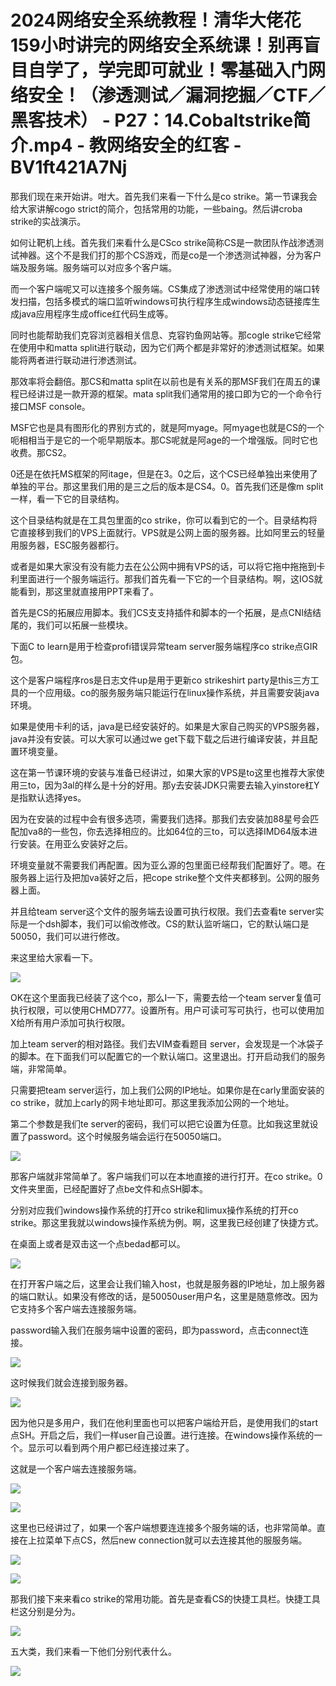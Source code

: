 # 2024网络安全系统教程！清华大佬花159小时讲完的网络安全系统课！别再盲目自学了，学完即可就业！零基础入门网络安全！（渗透测试／漏洞挖掘／CTF／黑客技术） - P27：14.Cobaltstrike简介.mp4 - 教网络安全的红客 - BV1ft421A7Nj

那我们现在来开始讲。咁大。首先我们来看一下什么是co strike。第一节课我会给大家讲解cogo strict的简介，包括常用的功能，一些baing。然后讲croba strike的实战演示。

如何让靶机上线。首先我们来看什么是CSco strike简称CS是一款团队作战渗透测试神器。这个不是我们打的那个CS游戏，而是co是一个渗透测试神器，分为客户端及服务端。服务端可以对应多个客户端。

而一个客户端呢又可以连接多个服务端。CS集成了渗透测试中经常使用的端口转发扫描，包括多模式的端口监听windows可执行程序生成windows动态链接库生成java应用程序生成office红代码生成等。

同时也能帮助我们克容浏览器相关信息、克容钓鱼网站等。那cogle strike它经常在使用中和matta split进行联动，因为它们两个都是非常好的渗透测试框架。如果能将两者进行联动进行渗透测试。

那效率将会翻倍。那CS和matta split在以前也是有关系的那MSF我们在周五的课程已经讲过是一款开源的框架。mata split我们通常用的接口即为它的一个命令行接口MSF console。

MSF它也是具有图形化的界别方式的，就是阿myage。阿myage也就是CS的一个呃相相当于是它的一个呃早期版本。那CS呢就是阿age的一个增强版。同时它也收费。那CS2。

0还是在依托MS框架的阿itage，但是在3。0之后，这个CS已经单独出来使用了单独的平台。那这里我们用的是三之后的版本是CS4。0。首先我们还是像m split一样，看一下它的目录结构。

这个目录结构就是在工具包里面的co strike，你可以看到它的一个。目录结构将它直接移到我们的VPS上面就行。VPS就是公网上面的服务器。比如阿里云的轻量用服务器，ESC服务器都行。

或者是如果大家没有没有能力去在公公网中拥有VPS的话，可以将它拖中拖拖到卡利里面进行一个服务端运行。那我们首先看一下它的一个目录结构。啊，这IOS就能看到，那这里就直接用PPT来看了。

首先是CS的拓展应用脚本。我们CS支支持插件和脚本的一个拓展，是点CNI结结尾的，我们可以拓展一些模块。

下面C to learn是用于检查profi错误异常team server服务端程序co strike点GIR包。

这个是客户端程序ros是日志文件up是用于更新co strikeshirt party是this三方工具的一个应用级。co的服务服务端只能运行在linux操作系统，并且需要安装java环境。

如果是使用卡利的话，java是已经安装好的。如果是大家自己购买的VPS服务器，java并没有安装。可以大家可以通过we get下载下载之后进行编译安装，并且配置环境变量。

这在第一节课环境的安装与准备已经讲过，如果大家的VPS是to这里也推荐大家使用三to，因为3al的样么是十分的好用。那y去安装JDK只需要去输入yinstore杠Y是指默认选择yes。

因为在安装的过程中会有很多选项，需要我们选择。那我们去安装加88星号会匹配加va8的一些包，你去选择相应的。比如64位的三to，可以选择IMD64版本进行安装。在用亚么安装好之后。

环境变量就不需要我们再配置。因为亚么源的包里面已经帮我们配置好了。嗯。在服务器上运行及把加va装好之后，把cope strike整个文件夹都移到。公网的服务器上面。

并且给team server这个文件的服务端去设置可执行权限。我们去查看te server实际是一个dsh脚本，我们可以偷改修改。CS的默认监听端口，它的默认端口是50050，我们可以进行修改。

来这里给大家看一下。

![](img/265752faad60fbb8ab34e8d31881f8bc_1.png)

OK在这个里面我已经装了这个co，那么I一下，需要去给一个team server复值可执行权限，可以使用CHMD777。设置所有。用户可读可写可执行，也可以使用加X给所有用户添加可执行权限。

加上team server的相对路径。我们去VIM查看题目 server，会发现是一个冰袋子的脚本。在下面我们可以配置它的一个默认端口。这里退出。打开启动我们的服务端，非常简单。

只需要把team server运行，加上我们公网的IP地址。如果你是在carly里面安装的co strike，就加上carly的网卡地址即可。那这里我添加公网的一个地址。

第二个参数是我们te server的密码，我们可以把它设置为任意。比如我这里就设置了password。这个时候服务端会运行在50050端口。



![](img/265752faad60fbb8ab34e8d31881f8bc_3.png)

那客户端就非常简单了。客户端我们可以在本地直接的进行打开。在co strike。0文件夹里面，已经配置好了点be文件和点SH脚本。

分别对应我们windows操作系统的打开co strike和limux操作系统的打开co strike。那这里我就以windows操作系统为例。啊，这里我已经创建了快捷方式。

在桌面上或者是双击这一个点bedad都可以。

![](img/265752faad60fbb8ab34e8d31881f8bc_5.png)

在打开客户端之后，这里会让我们输入host，也就是服务器的IP地址，加上服务器的端口默认。如果没有修改的话，是50050user用户名，这里是随意修改。因为它支持多个客户端去连接服务端。

password输入我们在服务端中设置的密码，即为password，点击connect连接。

![](img/265752faad60fbb8ab34e8d31881f8bc_7.png)

这时候我们就会连接到服务器。

![](img/265752faad60fbb8ab34e8d31881f8bc_9.png)

因为他只是多用户，我们在他利里面也可以把客户端给开启，是使用我们的start点SH。开启之后，我们一样user自己设置。进行连接。在windows操作系统的一个。显示可以看到两个用户都已经连接过来了。

这就是一个客户端去连接服务端。

![](img/265752faad60fbb8ab34e8d31881f8bc_11.png)

![](img/265752faad60fbb8ab34e8d31881f8bc_12.png)

这里也已经讲过了，如果一个客户端想要连连接多个服务端的话，也非常简单。直接在上拉菜单下点CS，然后new connection就可以去连接其他的服服务端。



![](img/265752faad60fbb8ab34e8d31881f8bc_14.png)

![](img/265752faad60fbb8ab34e8d31881f8bc_15.png)

那我们接下来来看co strike的常用功能。首先是查看CS的快捷工具栏。快捷工具栏这分别是分为。

![](img/265752faad60fbb8ab34e8d31881f8bc_17.png)

五大类，我们来看一下他们分别代表什么。

![](img/265752faad60fbb8ab34e8d31881f8bc_19.png)